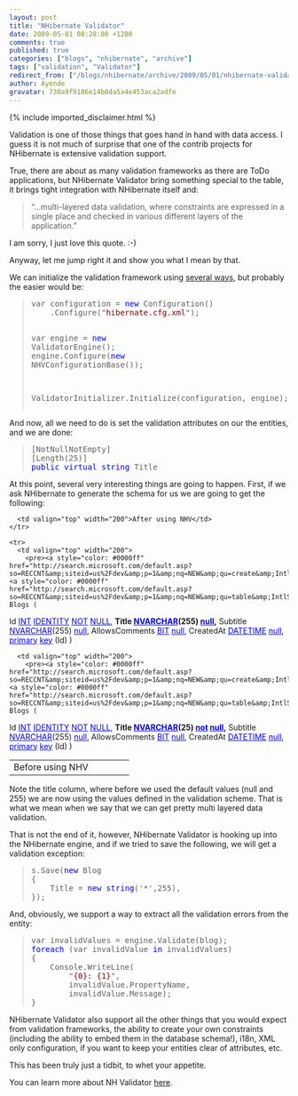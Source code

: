 ```yaml
---
layout: post
title: "NHibernate Validator"
date: 2009-05-01 08:28:00 +1200
comments: true
published: true
categories: ["blogs", "nhibernate", "archive"]
tags: ["validation", "Validator"]
redirect_from: ["/blogs/nhibernate/archive/2009/05/01/nhibernate-validator.aspx/"]
author: Ayende
gravatar: 730a9f9186e14b8da5a4e453aca2adfe
---
```

{% include imported_disclaimer.html %}
<p>Validation is one of those things that goes hand in hand with data access. I guess it is not much of surprise that one of the contrib projects for NHibernate is extensive validation support.</p>  <p>True, there are about as many validation frameworks as there are ToDo applications, but NHibernate Validator bring something special to the table, it brings tight integration with NHibernate itself and:</p>  <blockquote>   <p>“…multi-layered data validation, where constraints are expressed in a single place and checked in various different layers of the application.”</p> </blockquote>  <p>I am sorry, I just love this quote. :-)</p>  <p>Anyway, let me jump right it and show you what I mean by that.</p>  <p>We can initialize the validation framework using <a href="http://nhforge.org/wikis/validator/nhibernate-validator-1-0-0-documentation.aspx">several ways</a>, but probably the easier would be:</p>  <blockquote>   <pre>var configuration = <span style="color: #0000ff">new</span> Configuration()
	.Configure(&quot;<span style="color: #8b0000">hibernate.cfg.xml</span>&quot;);

var engine = <span style="color: #0000ff">new</span> ValidatorEngine();
engine.Configure(<span style="color: #0000ff">new</span> NHVConfigurationBase());

ValidatorInitializer.Initialize(configuration, engine);</pre>
</blockquote>

<p>And now, all we need to do is set the validation attributes on our the entities, and we are done:</p>

<blockquote>
  <pre>[NotNullNotEmpty]
[Length(25)]
<span style="color: #0000ff">public</span> <span style="color: #0000ff">virtual</span> <span style="color: #0000ff">string</span> Title</pre>
</blockquote>

<p>At this point, several very interesting things are going to happen. First, if we ask NHibernate to generate the schema for us we are going to get the following:</p>

<table cellspacing="0" cellpadding="2" width="400" border="0"><tbody>
    <tr>
      <td valign="top" width="200">Before using NHV</td>

      <td valign="top" width="200">After using NHV</td>
    </tr>

    <tr>
      <td valign="top" width="200">
        <pre><a style="color: #0000ff" href="http://search.microsoft.com/default.asp?so=RECCNT&amp;siteid=us%2Fdev&amp;p=1&amp;nq=NEW&amp;qu=create&amp;IntlSearch=&amp;boolean=PHRASE&amp;ig=01&amp;i=09&amp;i=99">create</a> <a style="color: #0000ff" href="http://search.microsoft.com/default.asp?so=RECCNT&amp;siteid=us%2Fdev&amp;p=1&amp;nq=NEW&amp;qu=table&amp;IntlSearch=&amp;boolean=PHRASE&amp;ig=01&amp;i=09&amp;i=99">table</a> Blogs (
  Id <a style="color: #0000ff" href="http://search.microsoft.com/default.asp?so=RECCNT&amp;siteid=us%2Fdev&amp;p=1&amp;nq=NEW&amp;qu=INT&amp;IntlSearch=&amp;boolean=PHRASE&amp;ig=01&amp;i=09&amp;i=99">INT</a> <a style="color: #0000ff" href="http://search.microsoft.com/default.asp?so=RECCNT&amp;siteid=us%2Fdev&amp;p=1&amp;nq=NEW&amp;qu=IDENTITY&amp;IntlSearch=&amp;boolean=PHRASE&amp;ig=01&amp;i=09&amp;i=99">IDENTITY</a> <a style="color: #0000ff" href="http://search.microsoft.com/default.asp?so=RECCNT&amp;siteid=us%2Fdev&amp;p=1&amp;nq=NEW&amp;qu=NOT&amp;IntlSearch=&amp;boolean=PHRASE&amp;ig=01&amp;i=09&amp;i=99">NOT</a> <a style="color: #0000ff" href="http://search.microsoft.com/default.asp?so=RECCNT&amp;siteid=us%2Fdev&amp;p=1&amp;nq=NEW&amp;qu=NULL&amp;IntlSearch=&amp;boolean=PHRASE&amp;ig=01&amp;i=09&amp;i=99">NULL</a>,
   <strong>Title </strong><a style="color: #0000ff" href="http://search.microsoft.com/default.asp?so=RECCNT&amp;siteid=us%2Fdev&amp;p=1&amp;nq=NEW&amp;qu=NVARCHAR&amp;IntlSearch=&amp;boolean=PHRASE&amp;ig=01&amp;i=09&amp;i=99"><strong>NVARCHAR</strong></a><strong>(255) </strong><a style="color: #0000ff" href="http://search.microsoft.com/default.asp?so=RECCNT&amp;siteid=us%2Fdev&amp;p=1&amp;nq=NEW&amp;qu=null&amp;IntlSearch=&amp;boolean=PHRASE&amp;ig=01&amp;i=09&amp;i=99"><strong>null</strong></a><strong>,</strong>
   Subtitle <a style="color: #0000ff" href="http://search.microsoft.com/default.asp?so=RECCNT&amp;siteid=us%2Fdev&amp;p=1&amp;nq=NEW&amp;qu=NVARCHAR&amp;IntlSearch=&amp;boolean=PHRASE&amp;ig=01&amp;i=09&amp;i=99">NVARCHAR</a>(255) <a style="color: #0000ff" href="http://search.microsoft.com/default.asp?so=RECCNT&amp;siteid=us%2Fdev&amp;p=1&amp;nq=NEW&amp;qu=null&amp;IntlSearch=&amp;boolean=PHRASE&amp;ig=01&amp;i=09&amp;i=99">null</a>,
   AllowsComments <a style="color: #0000ff" href="http://search.microsoft.com/default.asp?so=RECCNT&amp;siteid=us%2Fdev&amp;p=1&amp;nq=NEW&amp;qu=BIT&amp;IntlSearch=&amp;boolean=PHRASE&amp;ig=01&amp;i=09&amp;i=99">BIT</a> <a style="color: #0000ff" href="http://search.microsoft.com/default.asp?so=RECCNT&amp;siteid=us%2Fdev&amp;p=1&amp;nq=NEW&amp;qu=null&amp;IntlSearch=&amp;boolean=PHRASE&amp;ig=01&amp;i=09&amp;i=99">null</a>,
   CreatedAt <a style="color: #0000ff" href="http://search.microsoft.com/default.asp?so=RECCNT&amp;siteid=us%2Fdev&amp;p=1&amp;nq=NEW&amp;qu=DATETIME&amp;IntlSearch=&amp;boolean=PHRASE&amp;ig=01&amp;i=09&amp;i=99">DATETIME</a> <a style="color: #0000ff" href="http://search.microsoft.com/default.asp?so=RECCNT&amp;siteid=us%2Fdev&amp;p=1&amp;nq=NEW&amp;qu=null&amp;IntlSearch=&amp;boolean=PHRASE&amp;ig=01&amp;i=09&amp;i=99">null</a>,
   <a style="color: #0000ff" href="http://search.microsoft.com/default.asp?so=RECCNT&amp;siteid=us%2Fdev&amp;p=1&amp;nq=NEW&amp;qu=primary&amp;IntlSearch=&amp;boolean=PHRASE&amp;ig=01&amp;i=09&amp;i=99">primary</a> <a style="color: #0000ff" href="http://search.microsoft.com/default.asp?so=RECCNT&amp;siteid=us%2Fdev&amp;p=1&amp;nq=NEW&amp;qu=key&amp;IntlSearch=&amp;boolean=PHRASE&amp;ig=01&amp;i=09&amp;i=99">key</a> (Id)
)</pre>
      </td>

      <td valign="top" width="200">
        <pre><a style="color: #0000ff" href="http://search.microsoft.com/default.asp?so=RECCNT&amp;siteid=us%2Fdev&amp;p=1&amp;nq=NEW&amp;qu=create&amp;IntlSearch=&amp;boolean=PHRASE&amp;ig=01&amp;i=09&amp;i=99">create</a> <a style="color: #0000ff" href="http://search.microsoft.com/default.asp?so=RECCNT&amp;siteid=us%2Fdev&amp;p=1&amp;nq=NEW&amp;qu=table&amp;IntlSearch=&amp;boolean=PHRASE&amp;ig=01&amp;i=09&amp;i=99">table</a> Blogs (
   Id <a style="color: #0000ff" href="http://search.microsoft.com/default.asp?so=RECCNT&amp;siteid=us%2Fdev&amp;p=1&amp;nq=NEW&amp;qu=INT&amp;IntlSearch=&amp;boolean=PHRASE&amp;ig=01&amp;i=09&amp;i=99">INT</a> <a style="color: #0000ff" href="http://search.microsoft.com/default.asp?so=RECCNT&amp;siteid=us%2Fdev&amp;p=1&amp;nq=NEW&amp;qu=IDENTITY&amp;IntlSearch=&amp;boolean=PHRASE&amp;ig=01&amp;i=09&amp;i=99">IDENTITY</a> <a style="color: #0000ff" href="http://search.microsoft.com/default.asp?so=RECCNT&amp;siteid=us%2Fdev&amp;p=1&amp;nq=NEW&amp;qu=NOT&amp;IntlSearch=&amp;boolean=PHRASE&amp;ig=01&amp;i=09&amp;i=99">NOT</a> <a style="color: #0000ff" href="http://search.microsoft.com/default.asp?so=RECCNT&amp;siteid=us%2Fdev&amp;p=1&amp;nq=NEW&amp;qu=NULL&amp;IntlSearch=&amp;boolean=PHRASE&amp;ig=01&amp;i=09&amp;i=99">NULL</a>,
   <strong>Title </strong><a style="color: #0000ff" href="http://search.microsoft.com/default.asp?so=RECCNT&amp;siteid=us%2Fdev&amp;p=1&amp;nq=NEW&amp;qu=NVARCHAR&amp;IntlSearch=&amp;boolean=PHRASE&amp;ig=01&amp;i=09&amp;i=99"><strong>NVARCHAR</strong></a><strong>(25) </strong><a style="color: #0000ff" href="http://search.microsoft.com/default.asp?so=RECCNT&amp;siteid=us%2Fdev&amp;p=1&amp;nq=NEW&amp;qu=not&amp;IntlSearch=&amp;boolean=PHRASE&amp;ig=01&amp;i=09&amp;i=99"><strong>not</strong></a><strong> </strong><a style="color: #0000ff" href="http://search.microsoft.com/default.asp?so=RECCNT&amp;siteid=us%2Fdev&amp;p=1&amp;nq=NEW&amp;qu=null&amp;IntlSearch=&amp;boolean=PHRASE&amp;ig=01&amp;i=09&amp;i=99"><strong>null</strong></a><strong>,</strong>
   Subtitle <a style="color: #0000ff" href="http://search.microsoft.com/default.asp?so=RECCNT&amp;siteid=us%2Fdev&amp;p=1&amp;nq=NEW&amp;qu=NVARCHAR&amp;IntlSearch=&amp;boolean=PHRASE&amp;ig=01&amp;i=09&amp;i=99">NVARCHAR</a>(255) <a style="color: #0000ff" href="http://search.microsoft.com/default.asp?so=RECCNT&amp;siteid=us%2Fdev&amp;p=1&amp;nq=NEW&amp;qu=null&amp;IntlSearch=&amp;boolean=PHRASE&amp;ig=01&amp;i=09&amp;i=99">null</a>,
   AllowsComments <a style="color: #0000ff" href="http://search.microsoft.com/default.asp?so=RECCNT&amp;siteid=us%2Fdev&amp;p=1&amp;nq=NEW&amp;qu=BIT&amp;IntlSearch=&amp;boolean=PHRASE&amp;ig=01&amp;i=09&amp;i=99">BIT</a> <a style="color: #0000ff" href="http://search.microsoft.com/default.asp?so=RECCNT&amp;siteid=us%2Fdev&amp;p=1&amp;nq=NEW&amp;qu=null&amp;IntlSearch=&amp;boolean=PHRASE&amp;ig=01&amp;i=09&amp;i=99">null</a>,
   CreatedAt <a style="color: #0000ff" href="http://search.microsoft.com/default.asp?so=RECCNT&amp;siteid=us%2Fdev&amp;p=1&amp;nq=NEW&amp;qu=DATETIME&amp;IntlSearch=&amp;boolean=PHRASE&amp;ig=01&amp;i=09&amp;i=99">DATETIME</a> <a style="color: #0000ff" href="http://search.microsoft.com/default.asp?so=RECCNT&amp;siteid=us%2Fdev&amp;p=1&amp;nq=NEW&amp;qu=null&amp;IntlSearch=&amp;boolean=PHRASE&amp;ig=01&amp;i=09&amp;i=99">null</a>,
   <a style="color: #0000ff" href="http://search.microsoft.com/default.asp?so=RECCNT&amp;siteid=us%2Fdev&amp;p=1&amp;nq=NEW&amp;qu=primary&amp;IntlSearch=&amp;boolean=PHRASE&amp;ig=01&amp;i=09&amp;i=99">primary</a> <a style="color: #0000ff" href="http://search.microsoft.com/default.asp?so=RECCNT&amp;siteid=us%2Fdev&amp;p=1&amp;nq=NEW&amp;qu=key&amp;IntlSearch=&amp;boolean=PHRASE&amp;ig=01&amp;i=09&amp;i=99">key</a> (Id)
)</pre>
      </td>
    </tr>
  </tbody></table>

<p>Note the title column, where before we used the default values (null and 255) we are now using the values defined in the validation scheme. That is what we mean when we say that we can get pretty multi layered data validation.</p>

<p>That is not the end of it, however, NHibernate Validator is hooking up into the NHibernate engine, and if we tried to save the following, we will get a validation exception:</p>

<blockquote>
  <pre>s.Save(<span style="color: #0000ff">new</span> Blog
{
	Title = <span style="color: #0000ff">new</span> <span style="color: #0000ff">string</span>('*',255),
});</pre>
</blockquote>

<p>And, obviously, we support a way to extract all the validation errors from the entity:</p>

<blockquote>
  <pre>var invalidValues = engine.Validate(blog);
<span style="color: #0000ff">foreach</span> (var invalidValue <span style="color: #0000ff">in</span> invalidValues)
{
	Console.WriteLine(
        &quot;<span style="color: #8b0000">{0}: {1}</span>&quot;,
		invalidValue.PropertyName, 
		invalidValue.Message);
}</pre>
</blockquote>

<p>NHibernate Validator also support all the other things that you would expect from validation frameworks, the ability to create your own constraints (including the ability to embed them in the database schema!), i18n, XML only configuration, if you want to keep your entities clear of attributes, etc.</p>

<p>This has been truly just a tidbit, to whet your appetite. </p>

<p>You can learn more about NH Validator <a href="http://nhforge.org/wikis/validator/nhibernate-validator-1-0-0-documentation.aspx">here</a>.</p>
